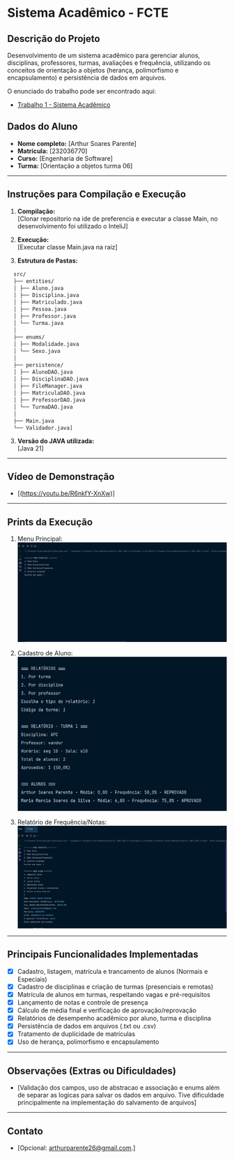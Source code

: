 # Sistema Acadêmico - FCTE

## Descrição do Projeto

Desenvolvimento de um sistema acadêmico para gerenciar alunos, disciplinas, professores, turmas, avaliações e frequência, utilizando os conceitos de orientação a objetos (herança, polimorfismo e encapsulamento) e persistência de dados em arquivos.

O enunciado do trabalho pode ser encontrado aqui:
- [Trabalho 1 - Sistema Acadêmico](https://github.com/lboaventura25/OO-T06_2025.1_UnB_FCTE/blob/main/trabalhos/ep1/README.md)

## Dados do Aluno

- **Nome completo:** [Arthur Soares Parente]
- **Matrícula:** [232036770]
- **Curso:** [Engenharia de Software]
- **Turma:** [Orientação a objetos turma 06]

---

## Instruções para Compilação e Execução

1. **Compilação:**  
   [Clonar repositorio na ide de preferencia e executar a classe Main, no desenvolvimento foi utilizado o InteliJ]

2. **Execução:**  
   [Executar classe Main.java na raiz]

3. **Estrutura de Pastas:**
 ```
   src/
   ├── entities/
   │ ├── Aluno.java
   │ ├── Disciplina.java
   │ ├── Matriculado.java
   │ ├── Pessoa.java
   │ ├── Professor.java
   │ └── Turma.java
   │
   ├── enums/
   │ ├── Modalidade.java
   │ └── Sexo.java
   │
   ├── persistence/
   │ ├── AlunoDAO.java
   │ ├── DisciplinaDAO.java
   │ ├── FileManager.java
   │ ├── MatriculaDAO.java
   │ ├── ProfessorDAO.java
   │ └── TurmaDAO.java
   │
   ├── Main.java
   └── Validador.java]
```

3. **Versão do JAVA utilizada:**  
   [Java 21]

---

## Vídeo de Demonstração

- [(https://youtu.be/R6nkfY-XnXw)]

---

## Prints da Execução

1. Menu Principal:  
   ![Inserir Print 1](images/first-image.png)

2. Cadastro de Aluno:  
   ![Inserir Print 2](images/second-image.png)

3. Relatório de Frequência/Notas:  
   ![Inserir Print 3](images/third-image.png)

---

## Principais Funcionalidades Implementadas

- [x] Cadastro, listagem, matrícula e trancamento de alunos (Normais e Especiais)
- [x] Cadastro de disciplinas e criação de turmas (presenciais e remotas)
- [x] Matrícula de alunos em turmas, respeitando vagas e pré-requisitos
- [x] Lançamento de notas e controle de presença
- [x] Cálculo de média final e verificação de aprovação/reprovação
- [x] Relatórios de desempenho acadêmico por aluno, turma e disciplina
- [x] Persistência de dados em arquivos (.txt ou .csv)
- [x] Tratamento de duplicidade de matrículas
- [x] Uso de herança, polimorfismo e encapsulamento

---

## Observações (Extras ou Dificuldades)

- [Validação dos campos, uso de abstracao e associação e enums além de separar as logicas para salvar os dados em arquivo. Tive dificuldade principalmente na implementação do salvamento de arquivos]

---

## Contato

- [Opcional: arthurparente26@gmail.com.]
